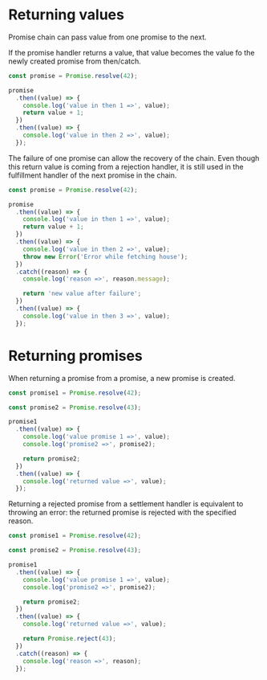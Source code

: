 # Returning values

Promise chain can pass value from one promise to the next.

If the promise handler returns a value, that value becomes the value fo the newly created promise from then/catch.

```javascript
const promise = Promise.resolve(42);

promise
  .then((value) => {
    console.log('value in then 1 =>', value);
    return value + 1;
  })
  .then((value) => {
    console.log('value in then 2 =>', value);
  });
```

The failure of one promise can allow the recovery of the chain. Even though this return value is coming from a rejection handler, it is still used in the fulfillment handler of the next promise in the chain.

```javascript
const promise = Promise.resolve(42);

promise
  .then((value) => {
    console.log('value in then 1 =>', value);
    return value + 1;
  })
  .then((value) => {
    console.log('value in then 2 =>', value);
    throw new Error('Error while fetching house');
  })
  .catch((reason) => {
    console.log('reason =>', reason.message);

    return 'new value after failure';
  })
  .then((value) => {
    console.log('value in then 3 =>', value);
  });
```

# Returning promises

When returning a promise from a promise, a new promise is created.

```javascript
const promise1 = Promise.resolve(42);

const promise2 = Promise.resolve(43);

promise1
  .then((value) => {
    console.log('value promise 1 =>', value);
    console.log('promise2 =>', promise2);

    return promise2;
  })
  .then((value) => {
    console.log('returned value =>', value);
  });
```

Returning a rejected promise from a settlement handler is equivalent to throwing an error: the returned promise is rejected with the specified reason.

```javascript
const promise1 = Promise.resolve(42);

const promise2 = Promise.resolve(43);

promise1
  .then((value) => {
    console.log('value promise 1 =>', value);
    console.log('promise2 =>', promise2);

    return promise2;
  })
  .then((value) => {
    console.log('returned value =>', value);

    return Promise.reject(43);
  })
  .catch((reason) => {
    console.log('reason =>', reason);
  });
```
